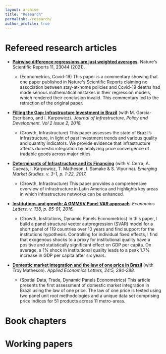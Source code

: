 ```yaml
---
layout: archive
title: "Research"
permalink: /research/
author_profile: true
---
```


# Refereed research articles

- **[Pairwise difference regressions are just weighted averages](https://doi.org/10.1038/s41598-021-02096-3)**. Nature's Scientific Reports 11, 23044 (2021). 
  - (Econometrics, Covid-19) This paper is a commentary showing that one paper published in Nature's Scientific Reports claiming no association between stay-at-home policies and Covid-19 deaths had made serious mathematical mistakes in their regression models, which rendered their conclusion invalid. This commentary led to the retraction of the original paper.

- **[Filling the Gap: Infrastructure Investment in Brazil](https://systems.enpress-publisher.com/index.php/jipd/article/download/828/803)** (with M. Garcia-Escribano, and I. Karpowicz). _Journal of Infrastructure, Policy and Development. Vol 2 Issue 2, 2018._
  - (Growth, Infrastructure) This paper assesses the state of Brazil’s infrastructure, in light of past investment trends and various quality and quantity indicators. We provide evidence that infrastructure affects domestic integration by analyzing price convergence of tradable goods across major cities. 

- **[Determinants of Infrastructure and its Financing](https://journals.sagepub.com/doi/pdf/10.1177/2394901517730739)** (with V. Cerra, A. Cuevas, I. Karpowicz, T. Matheson, I. Samake & S. Vtyurina). _Emerging Market Studies. v. 3-1, p. 1-22, 2017._
  - (Growth, Infrastructure) This paper provides a comprehensive overview of infrastructure in Latin America and highlights key areas in which infrastructure networks can be enhanced. 

- **[Institutions and growth: A GMM/IV Panel VAR approach](https://doi.org/10.1016/j.econlet.2015.11.024)**. _Economics Letters. v. 138, p. 85-91, 2016._
  - (Growth, Institutions, Dynamic Panels Econometrics) In this paper, I build a panel structural vector autoregression (SVAR) model for a short panel of 119 countries over 10 years and find support for the institutions hypothesis. Controlling for individual fixed effects, I find that exogenous shocks to a proxy for institutional quality have a positive and statistically significant effect on GDP per capita. On average, a 1% shock in institutional quality leads to a peak 1.7% increase in GDP per capita after six years.

- **[Domestic market integration and the law of one price in Brazil](https://doi.org/10.1080/13504851.2016.1184220)** (with Troy Matheson). _Applied Economics Letters, 24:5, 284-288._
  - (Spatial Data, Trade, Dynamic Panels Econometrics) This article presents the first assessment of domestic market integration in Brazil using the law of one price. The law of one price is tested using two panel unit root methodologies and a unique data set comprising price indices for 51 products across 11 metro-areas.


# Book chapters

# Working papers

